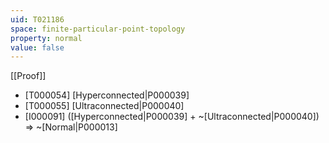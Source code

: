 ```yaml
---
uid: T021186
space: finite-particular-point-topology
property: normal
value: false
---
```

[[Proof]]

* [T000054] [Hyperconnected|P000039]
* [T000055] [Ultraconnected|P000040]
* [I000091] ([Hyperconnected|P000039] + ~[Ultraconnected|P000040]) => ~[Normal|P000013]

